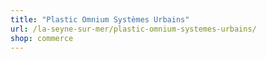 ```yaml
---
title: "Plastic Omnium Systèmes Urbains"
url: /la-seyne-sur-mer/plastic-omnium-systemes-urbains/
shop: commerce
---
```


